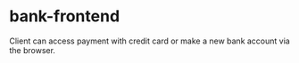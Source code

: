# bank-frontend
Client can access payment with credit card or make a new bank account via the browser.
